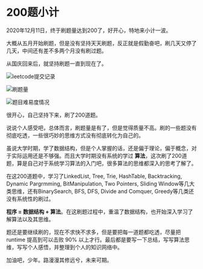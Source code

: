 # 200题小计

2020年12月11日，终于刷题量达到200了，好开心，特地来小计一波。

大概从五月开始刷题，但是没有坚持天天刷题，反正就是假勤奋吧，刷几天又停了几天，中间还有差不多两个月没有刷过题。

从国庆回来后，就坚持刷题一直到现在了。

![leetcode提交记录](https://gitee.com/zhengpj/imgdepot/raw/master/leetcode/leetcode_2020-12-13_22-24-10.png)

![刷题量](https://gitee.com/zhengpj/imgdepot/raw/master/leetcode/2020-12-11_23-34-53.png)

![题目难易度情况](https://gitee.com/zhengpj/imgdepot/raw/master/leetcode/2020-12-11_23-43-40(difficult).png)

很开心，自己坚持下来，刷了200道题。

说说个人感受吧，总体而言，刷题量是有了，但是觉得质量不高。刷的一些题没有彻底吃透，一些很巧妙的思维方式没有彻底转化为自己的。

虽说大学时期，学了数据结构，但是个人掌握的话，还是偏于理论，偏于概念，对于实际运用还是不够强。而且大学时期没有系统的学过 **算法**，这次刷了200道题，算是自己对于系统学习算法的入门吧，很多算法的思维都深入的思考了解了。

在这200道题中，学习了LinkedList, Tree, Trie, HashTable, Backtracking, Dynamic Pargrmming, BitManipulation, Two Pointers, Sliding Window等几大类思维，还有BinarySearch, BFS, DFS, Divide and Comquer, Greedy等几类还没有系统性的刷过。

**程序 = 数据结构 + 算法**。在这刷题过程中，重温了数据结构，也开始深入学习了解算法以及其思维。

题还是要继续刷的，现在不求快不求多，但是要把每一道题都吃透，尽量把 runtime 提高到可以击败 90% 以上才行。最后都是要写一下总结，写写算法思维，写写个人感悟，并整理到个人的知识网络中。

加油吧，少年。路漫漫其修远兮，未来可期。

